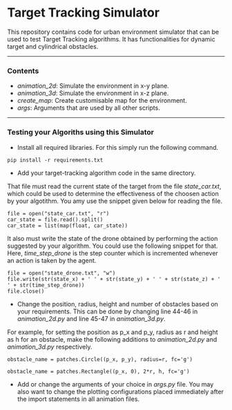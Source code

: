 # Target Tracking Simulator

This repository contains code for urban environment simulator that can be used to test Target Tracking algorithms. It has functionalities for dynamic target and cylindrical obstacles.

---

### Contents

- <i>animation_2d</i>: Simulate the environment in x-y plane.
- <i>animation_3d</i>: Simulate the environment in x-z plane.
- <i>create_map</i>: Create customisable map for the environment. 
- <i>args</i>: Arguments that are used by all other scripts.

---

### Testing your Algoriths using this Simulator

- Install all required libraries. For this simply run the following command.
```
pip install -r requirements.txt
```

- Add your target-tracking algorithm code in the same directory. 

That file must read the current state of the target from the file <i>state_car.txt</i>, which could be used to determine the effectiveness of the choosen action by your algotithm. You amy use the snippet given below for reading the file.

```
file = open("state_car.txt", "r")
car_state = file.read().split()
car_state = list(map(float, car_state))
```

It also must write the state of the drone obtained by performing the action suggested by your algorithm. You could use the following snippet for that. Here, <i>time_step_drone</i> is the step counter which is incremented whenever an action is taken by the agent.

```
file = open("state_drone.txt", "w")
file.write(str(state_x) + ' ' + str(state_y) + ' ' + str(state_z) + ' ' + str(time_step_drone))
file.close()
```

- Change the position, radius, height and number of obstacles based on your requirements. This can be done by changing line 44-46 in <i>animation_2d.py</i> and line 45-47 in <i>animation_3d.py</i>. 

For example, for setting the position as p_x and p_y, radius as r and height as h for an obstacle, make the following additions to <i>animation_2d.py</i> and <i>animation_3d.py</i> respectively.

```
obstacle_name = patches.Circle((p_x, p_y), radius=r, fc='g')

obstacle_name = patches.Rectangle((p_x, 0), 2*r, h, fc='g') 
```

- Add or change the arguments of your choice in <i>args.py</i> file. You may also want to change the plotting configurations placed immediately after the import statements in all animation files.
